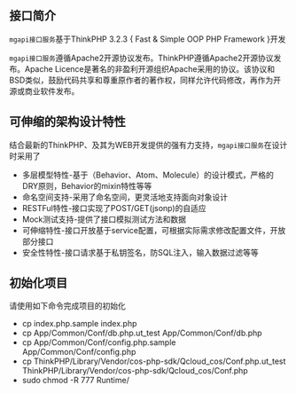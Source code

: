 ﻿## 接口简介

`mgapi接口服务`基于ThinkPHP 3.2.3 { Fast & Simple OOP PHP Framework }开发

`mgapi接口服务`遵循Apache2开源协议发布。ThinkPHP遵循Apache2开源协议发布。Apache Licence是著名的非盈利开源组织Apache采用的协议。该协议和BSD类似，鼓励代码共享和尊重原作者的著作权，同样允许代码修改，再作为开源或商业软件发布。

## 可伸缩的架构设计特性

结合最新的ThinkPHP、及其为WEB开发提供的强有力支持，`mgapi接口服务`在设计时采用了

*  多层模型特性-基于（Behavior、Atom、Molecule）的设计模式，严格的DRY原则，Behavior的mixin特性等等
*  命名空间支持-采用了命名空间，更灵活地支持面向对象设计
*  RESTFul特性-接口实现了POST/GET(jsonp)的自适应
*  Mock测试支持-提供了接口模拟测试方法和数据
*  可伸缩特性-接口开放基于service配置，可根据实际需求修改配置文件，开放部分接口
*  安全性特性-接口请求基于私钥签名，防SQL注入，输入数据过滤等等

## 初始化项目

请使用如下命令完成项目的初始化

*  cp index.php.sample index.php
*  cp App/Common/Conf/db.php.ut_test    App/Common/Conf/db.php
*  cp App/Common/Conf/config.php.sample App/Common/Conf/config.php
*  cp ThinkPHP/Library/Vendor/cos-php-sdk/Qcloud_cos/Conf.php.ut_test ThinkPHP/Library/Vendor/cos-php-sdk/Qcloud_cos/Conf.php
*  sudo chmod -R 777 Runtime/
